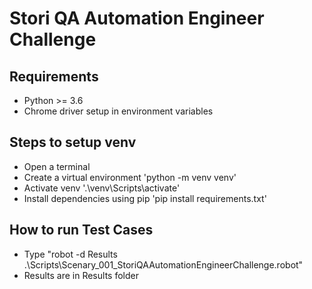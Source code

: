 # Stori QA Automation Engineer Challenge

## Requirements

- Python >= 3.6 
- Chrome driver setup in environment variables

## Steps to setup venv

- Open a terminal
- Create a virtual environment 'python -m venv venv'
- Activate venv '.\venv\Scripts\activate'
- Install dependencies using pip 'pip install requirements.txt'

## How to run Test Cases

- Type "robot -d Results .\Scripts\Scenary_001_StoriQAAutomationEngineerChallenge.robot" 
- Results are in Results folder

